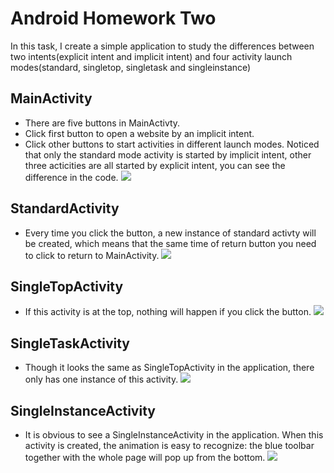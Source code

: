 # Android Homework Two
In this task, I create a simple application to study the differences between two intents(explicit intent and implicit intent) and four activity launch modes(standard, singletop, singletask and singleinstance)

## MainActivity
- There are five buttons in MainActivty.
- Click first button to open a website by an implicit intent.
- Click other buttons to start activities in different launch modes.
  Noticed that only the standard mode activity is started by implicit intent, other three acticities are all started by explicit intent, you can see the difference in the code.
![](https://github.com/BIOTONIC/ActivityLaunchModeStudy/blob/master/Screenshots/Main.png)

## StandardActivity
- Every time you click the button, a new instance of standard activty will be created, which means that the same time of return button you need to click to return to MainActivity.
![](https://github.com/BIOTONIC/ActivityLaunchModeStudy/blob/master/Screenshots/Standard.png)

## SingleTopActivity
- If this activity is at the top, nothing will happen if you click the button.
![](https://github.com/BIOTONIC/ActivityLaunchModeStudy/blob/master/Screenshots/SingleTop.png)

## SingleTaskActivity
- Though it looks the same as SingleTopActivity in the application, there only has one instance of this activity.
![](https://github.com/BIOTONIC/ActivityLaunchModeStudy/blob/master/Screenshots/SingleTask.png)

## SingleInstanceActivity
- It is obvious to see a SingleInstanceActivity in the application. When this activity is created, the animation is easy to recognize: the blue toolbar together with the whole page will pop up from the bottom.
![](https://github.com/BIOTONIC/ActivityLaunchModeStudy/blob/master/Screenshots/SingleInstance.png)
